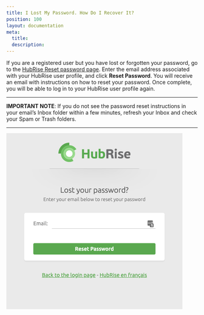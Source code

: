 ```yaml
---
title: I Lost My Password. How Do I Recover It?
position: 100
layout: documentation
meta:
  title:
  description:
---
```


If you are a registered user but you have lost or forgotten your password, go to the [HubRise Reset password page](https://manager.hubrise.com/reset_password/new). Enter the email address associated with your HubRise user profile, and click **Reset Password**. You will receive an email with instructions on how to reset your password. Once complete, you will be able to log in to your HubRise user profile again.

----------------

**IMPORTANT NOTE**: If you do not see the password reset instructions in your email’s Inbox folder within a few minutes, refresh your Inbox and check your Spam or Trash folders.

----------------

![Reset password page](../images/002-reset-password.png)